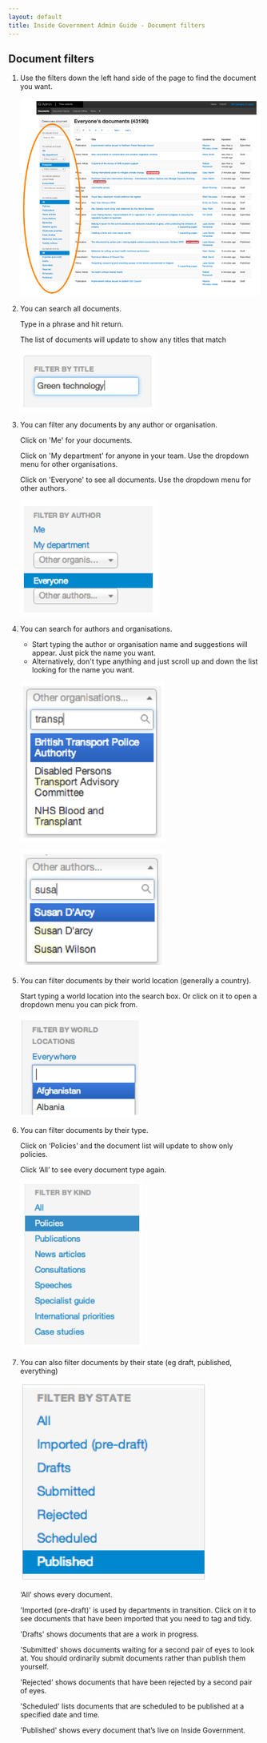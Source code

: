```yaml
---
layout: default
title: Inside Government Admin Guide - Document filters
---
```


## Document filters

1. Use the filters down the left hand side of the page to find the document you want.

   ![Document filters 1](document-filters-1.png)
   
2. You can search all documents. 

   Type in a phrase and hit return.
   
   The list of documents will update to show any titles that match

   ![Document filters 2](document-filters-2.png)
   
3. You can filter any documents by any author or organisation.
   
   Click on 'Me' for your documents.
   
   Click on 'My department' for anyone in your team. Use the dropdown menu for other organisations.
   
   Click on 'Everyone' to see all documents. Use the dropdown menu for other authors.
   
   ![Document filters 3](document-filters-3.png)

4. You can search for authors and organisations.
   * Start typing the author or organisation name and suggestions will appear. Just pick the name you want.
   * Alternatively, don't type anything and just scroll up and down the list looking for the name you want.

   
   ![Document filters 4](document-filters-4.png)
   
   ![Document filters 5](document-filters-5.png)

5. You can filter documents by their world location (generally a country).

   Start typing a world location into the search box. Or click on it to open a dropdown menu you can pick from.

   ![Document filters 6](document-filters-6.png)
   
6. You can filter documents by their type.

   Click on ‘Policies’ and the document list will update to show only policies.
   
   Click ‘All’ to see every document type again.

   ![Document filters 7](document-filters-7.png)

7. You can also filter documents by their state (eg draft, published, everything)

   ![Document filters 8](document-filters-8.png)
   
   ‘All’ shows every document.
   
   'Imported (pre-draft)' is used by departments in transition. Click on it to see documents that have been imported that you need to tag and tidy.
   
   'Drafts' shows documents that are a work in progress.
   
   'Submitted' shows documents waiting for a second pair of eyes to look at. You should ordinarily submit documents rather than publish them yourself.
   
   'Rejected' shows documents that have been rejected by a second pair of eyes.
   
   'Scheduled' lists documents that are scheduled to be published at a specified date and time.
   
   'Published' shows every document that’s live on Inside Government.
